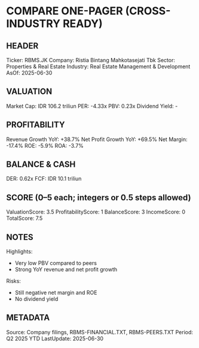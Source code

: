 # COMPARE ONE-PAGER (CROSS-INDUSTRY READY)

## HEADER
Ticker: RBMS.JK
Company: Ristia Bintang Mahkotasejati Tbk
Sector: Properties & Real Estate
Industry: Real Estate Management & Development
AsOf: 2025-06-30

## VALUATION
Market Cap: IDR 106.2 triliun
PER: -4.33x
PBV: 0.23x
Dividend Yield: -

## PROFITABILITY
Revenue Growth YoY: +38.7%
Net Profit Growth YoY: +69.5%
Net Margin: -17.4%
ROE: -5.9%
ROA: -3.7%

## BALANCE & CASH
DER: 0.62x
FCF: IDR 10.1 triliun

## SCORE (0–5 each; integers or 0.5 steps allowed)
ValuationScore: 3.5
ProfitabilityScore: 1
BalanceScore: 3
IncomeScore: 0
TotalScore: 7.5

## NOTES
Highlights:
- Very low PBV compared to peers
- Strong YoY revenue and net profit growth

Risks:
- Still negative net margin and ROE
- No dividend yield

## METADATA
Source: Company filings, RBMS-FINANCIAL.TXT, RBMS-PEERS.TXT
Period: Q2 2025 YTD
LastUpdate: 2025-06-30
